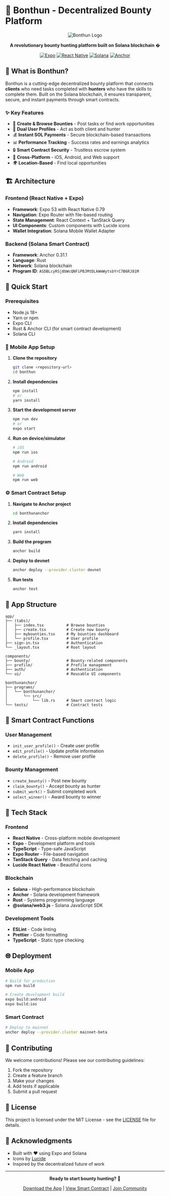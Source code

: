 # 🎯 Bonthun - Decentralized Bounty Platform

<div align="center">

![Bonthun Logo](./assets/images/icon.png)

**A revolutionary bounty hunting platform built on Solana blockchain** �

[![Expo](https://img.shields.io/badge/Expo-~53.0.16-blue.svg)](https://expo.dev)
[![React Native](https://img.shields.io/badge/React%20Native-0.79.5-green.svg)](https://reactnative.dev)
[![Solana](https://img.shields.io/badge/Solana-Web3.js-purple.svg)](https://solana.com)
[![Anchor](https://img.shields.io/badge/Anchor-0.31.1-orange.svg)](https://www.anchor-lang.com)

</div>

## 🌟 What is Bonthun?

Bonthun is a cutting-edge decentralized bounty platform that connects **clients** who need tasks completed with **hunters** who have the skills to complete them. Built on the Solana blockchain, it ensures transparent, secure, and instant payments through smart contracts.

### ✨ Key Features

- 🎯 **Create & Browse Bounties** - Post tasks or find work opportunities
- 👤 **Dual User Profiles** - Act as both client and hunter
- 💰 **Instant SOL Payments** - Secure blockchain-based transactions
- 📊 **Performance Tracking** - Success rates and earnings analytics
- 🔒 **Smart Contract Security** - Trustless escrow system
- 📱 **Cross-Platform** - iOS, Android, and Web support
- 🌍 **Location-Based** - Find local opportunities

## 🏗️ Architecture

### Frontend (React Native + Expo)
- **Framework**: Expo 53 with React Native 0.79
- **Navigation**: Expo Router with file-based routing
- **State Management**: React Context + TanStack Query
- **UI Components**: Custom components with Lucide icons
- **Wallet Integration**: Solana Mobile Wallet Adapter

### Backend (Solana Smart Contract)
- **Framework**: Anchor 0.31.1
- **Language**: Rust
- **Network**: Solana blockchain
- **Program ID**: `ASDBLcyRSj8bWcQNFiPBJMtDLkWmWytsbYrC7B6RJ81M`

## 🚀 Quick Start

### Prerequisites

- Node.js 18+
- Yarn or npm
- Expo CLI
- Rust & Anchor CLI (for smart contract development)
- Solana CLI

### 📱 Mobile App Setup

1. **Clone the repository**
   ```bash
   git clone <repository-url>
   cd bonthun
   ```

2. **Install dependencies**
   ```bash
   npm install
   # or
   yarn install
   ```

3. **Start the development server**
   ```bash
   npm run dev
   # or
   expo start
   ```

4. **Run on device/simulator**
   ```bash
   # iOS
   npm run ios

   # Android
   npm run android

   # Web
   npm run web
   ```

### ⚙️ Smart Contract Setup

1. **Navigate to Anchor project**
   ```bash
   cd bonthunanchor
   ```

2. **Install dependencies**
   ```bash
   yarn install
   ```

3. **Build the program**
   ```bash
   anchor build
   ```

4. **Deploy to devnet**
   ```bash
   anchor deploy --provider.cluster devnet
   ```

5. **Run tests**
   ```bash
   anchor test
   ```

## 📱 App Structure

```
app/
├── (tabs)/
│   ├── index.tsx          # Browse bounties
│   ├── create.tsx         # Create new bounty
│   ├── mybounties.tsx     # My bounties dashboard
│   └── profile.tsx        # User profile
├── sign-in.tsx            # Authentication
└── _layout.tsx            # Root layout

components/
├── bounty/                # Bounty-related components
├── profile/               # Profile management
├── auth/                  # Authentication
└── ui/                    # Reusable UI components

bonthunanchor/
├── programs/
│   └── bonthunanchor/
│       └── src/
│           └── lib.rs     # Smart contract logic
└── tests/                 # Contract tests
```

## 🔧 Smart Contract Functions

### User Management
- `init_user_profile()` - Create user profile
- `edit_profile()` - Update profile information
- `delete_profile()` - Remove user profile

### Bounty Management
- `create_bounty()` - Post new bounty
- `claim_bounty()` - Accept bounty as hunter
- `submit_work()` - Submit completed work
- `select_winner()` - Award bounty to winner

## 🎨 Tech Stack

### Frontend
- **React Native** - Cross-platform mobile development
- **Expo** - Development platform and tools
- **TypeScript** - Type-safe JavaScript
- **Expo Router** - File-based navigation
- **TanStack Query** - Data fetching and caching
- **Lucide React Native** - Beautiful icons

### Blockchain
- **Solana** - High-performance blockchain
- **Anchor** - Solana development framework
- **Rust** - Systems programming language
- **@solana/web3.js** - Solana JavaScript SDK

### Development Tools
- **ESLint** - Code linting
- **Prettier** - Code formatting
- **TypeScript** - Static type checking

## 🌐 Deployment

### Mobile App
```bash
# Build for production
npm run build

# Create development build
expo build:android
expo build:ios
```

### Smart Contract
```bash
# Deploy to mainnet
anchor deploy --provider.cluster mainnet-beta
```

## 🤝 Contributing

We welcome contributions! Please see our contributing guidelines:

1. Fork the repository
2. Create a feature branch
3. Make your changes
4. Add tests if applicable
5. Submit a pull request

## 📄 License

This project is licensed under the MIT License - see the [LICENSE](LICENSE) file for details.

## 🙏 Acknowledgments

- Built with ❤️ using Expo and Solana
- Icons by [Lucide](https://lucide.dev)
- Inspired by the decentralized future of work

---

<div align="center">

**Ready to start bounty hunting?** 🎯

[Download the App](#) | [View Smart Contract](./bonthunanchor) | [Join Community](#)

</div>
